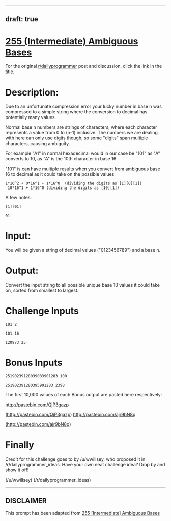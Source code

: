 ---
draft: true
----

# [255 (Intermediate) Ambiguous Bases](https://www.reddit.com/r/dailyprogrammer/comments/47docs/20160224_challenge_255_intermediate_ambiguous/)

For the original [r/dailyprogrammer](https://www.reddit.com/r/dailyprogrammer/) post and discussion, click the link in the title.

# Description:
Due to an unfortunate compression error your lucky number in base n was compressed to a simple string where the conversion to decimal has potentially many values.

Normal base n numbers are strings of characters, where each character represents a value from 0 to (n-1) inclusive. The numbers we are dealing with here can only use digits though, so some "digits" span multiple characters, causing ambiguity.

For example "A1" in normal hexadecimal would in our case be "101" as "A" converts to 10, as "A" is the 10th character in base 16 

"101" is can have multiple results when you convert from ambiguous base 16 to decimal as it could take on the possible values:


```
1*16^2 + 0*16^1 + 1*16^0  (dividing the digits as [1][0][1])
 10*16^1 + 1*16^0 (dividing the digits as [10][1])
```
A few notes:


```
[1][01]
```

```
01
```
# Input:
You will be given a string of decimal values ("0123456789") and a base n.

# Output:
Convert the input string to all possible unique base 10 values it could take on, sorted from smallest to largest.

# Challenge Inputs

```
101 2
```

```
101 16
```

```
120973 25
```
# Bonus Inputs

```
25190239128039083901283 100
```

```
251902391280395901283 2398
```
The first 10,000 values of each Bonus output are pasted here respectively:

http://pastebin.com/QjP3gazp

(http://pastebin.com/QjP3gazp)
http://pastebin.com/ajr9bN8q

(http://pastebin.com/ajr9bN8q)
# Finally
Credit for this challenge goes to by /u/wwillsey, who proposed it in /r/dailyprogrammer_ideas. Have your own neat challenge idea? Drop by and show it off!

(/u/wwillsey)
(/r/dailyprogrammer_ideas)

----
## **DISCLAIMER**
This prompt has been adapted from [255 [Intermediate] Ambiguous Bases](https://www.reddit.com/r/dailyprogrammer/comments/47docs/20160224_challenge_255_intermediate_ambiguous/
)
